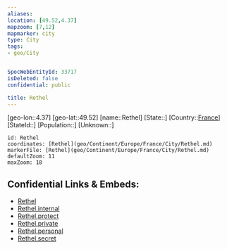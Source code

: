 ```yaml
---
aliases: 
location: [49.52,4.37]
mapzoom: [7,12] 
mapmarker: city 
type: City
tags:
- geo/City


SpocWebEntityId: 33717
isDeleted: false
confidential: public

title: Rethel
---
```

[geo-lon::4.37]
[geo-lat::49.52]
[name::Rethel]
[State::]
[Country::[France](geo/Continent/Europe/France.md)]
[StateId::]
[Population::]
[Unknown::]


```leaflet
id: Rethel
coordinates: [Rethel](geo/Continent/Europe/France/City/Rethel.md)
markerFile: [Rethel](geo/Continent/Europe/France/City/Rethel.md)
defaultZoom: 11 
maxZoom: 18
```


## Confidential Links & Embeds: 
- [Rethel](../../../../../../_public/geo/Continent/Europe/France/City/Rethel.md) 
- [Rethel.internal](../../../../../../_internal/geo/Continent/Europe/France/City/Rethel.internal.md) 
- [Rethel.protect](../../../../../../_protect/geo/Continent/Europe/France/City/Rethel.protect.md) 
- [Rethel.private](../../../../../../_private/geo/Continent/Europe/France/City/Rethel.private.md) 
- [Rethel.personal](../../../../../../_personal/geo/Continent/Europe/France/City/Rethel.personal.md) 
- [Rethel.secret](../../../../../../_secret/geo/Continent/Europe/France/City/Rethel.secret.md) 
